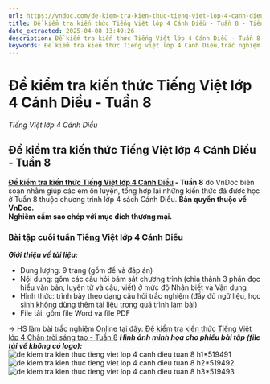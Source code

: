 ```yaml
---
url: https://vndoc.com/de-kiem-tra-kien-thuc-tieng-viet-lop-4-canh-dieu-tuan-8-307749
title: Đề kiểm tra kiến thức Tiếng Việt lớp 4 Cánh Diều - Tuần 8 - Tiếng Việt lớp 4 Cánh Diều - VnDoc.com
date_extracted: 2025-04-08 13:49:26
description: Đề kiểm tra kiến thức Tiếng Việt lớp 4 Cánh Diều - Tuần 8 được VnDoc biên soạn nhằm giúp các em học sinh tham khảo, luyện tập kiến thức môn Tiếng Việt 4.
keywords: Đề kiểm tra kiến thức Tiếng việt lớp 4 Cánh Diều,trắc nghiệm Tiếng việt lớp 4 Cánh Diều,Bài tập cuối tuần lớp 4,Bài tập cuối tuần lớp 4 tuần 8,Bài tập cuối tuần lớp 4 kết nối tri thức tuần 8,Bài tập cuối tuần lớp 4 Cánh Diều,Bài tập cuối tuần môn toán lớp 4,bài tập cuối tuần tiếng việt lớp 4 Cánh Diều,phiếu bài tập tiếng việt lớp 4 tuần 8,giải bài tập tiếng việt lớp 4,bài tập tiếng việt lớp 4,giải tiếng việt lớp 4,phiếu bài tập cuối tuần lớp 4 môn tiếng việt
---
```


# Đề kiểm tra kiến thức Tiếng Việt lớp 4 Cánh Diều - Tuần 8
 _Tiếng Việt lớp 4 Cánh Diều_
## **Đề kiểm tra kiến thức Tiếng Việt lớp 4 Cánh Diều - Tuần 8**
**[Đề kiểm tra kiến thức Tiếng Việt lớp 4 Cánh Diều](<https://vndoc.com/de-kiem-tra-kien-thuc-tieng-viet-lop-4-canh-dieu-tuan-8-307749>) \- Tuần 8** do VnDoc biên soạn nhằm giúp các em ôn luyện, tổng hợp lại những kiến thức đã được học ở Tuần 8 thuộc chương trình lớp 4 sách Cánh Diều.
**Bản quyền thuộc về VnDoc.**   
**Nghiêm cấm sao chép với mục đích thương mại.**
### **Bài tập cuối tuần Tiếng Việt lớp 4 Cánh Diều**
 _**Giới thiệu về tài liệu:**_
  * Dung lượng: 9 trang \(gồm đề và đáp án\)
  * Nội dung: gồm các câu hỏi bám sát chương trình \(chia thành 3 phần đọc hiểu văn bản, luyện từ và câu, viết\) ở mức độ Nhận biết và Vận dụng
  * Hình thức: trình bày theo dạng câu hỏi trắc nghiệm \(đầy đủ ngữ liệu, học sinh không dùng thêm tài liệu trong quá trình làm bài\)
  * File tải: gồm file Word và file PDF

→ HS làm bài trắc nghiệm Online tại đây: [Đề kiểm tra kiến thức Tiếng Việt lớp 4 Chân trời sáng tạo - Tuần 8](<https://vndoc.com/de-kiem-tra-kien-thuc-tieng-viet-lop-4-canh-dieu-tuan-8-online-307750>)
_**Hình ảnh minh họa cho phiếu bài tập \(file tải về không có logo\):**_
![de kiem tra kien thuc tieng viet lop 4 canh dieu tuan 8 h1*519491](https://i.vdoc.vn/data/image/2023/10/26/de-kiem-tra-kien-thuc-tieng-viet-lop-4-canh-dieu-tuan-8-h1.jpg)![de kiem tra kien thuc tieng viet lop 4 canh dieu tuan 8 h2*519492](https://i.vdoc.vn/data/image/2023/10/26/de-kiem-tra-kien-thuc-tieng-viet-lop-4-canh-dieu-tuan-8-h2.jpg)![de kiem tra kien thuc tieng viet lop 4 canh dieu tuan 8 h3*519493](https://i.vdoc.vn/data/image/2023/10/26/de-kiem-tra-kien-thuc-tieng-viet-lop-4-canh-dieu-tuan-8-h3.jpg)
